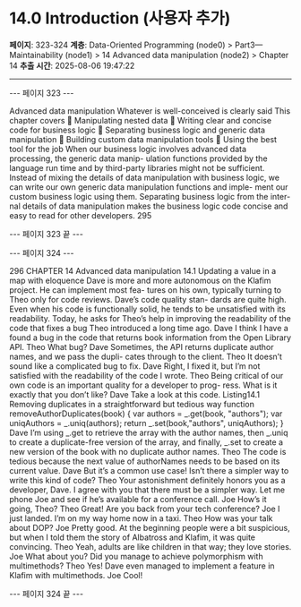 # 14.0 Introduction (사용자 추가)

**페이지**: 323-324
**계층**: Data-Oriented Programming (node0) > Part3—Maintainability (node1) > 14 Advanced data manipulation (node2) > Chapter 14
**추출 시간**: 2025-08-06 19:47:22

---


--- 페이지 323 ---

Advanced data
manipulation
Whatever is well-conceived
is clearly said
This chapter covers
 Manipulating nested data
 Writing clear and concise code for business
logic
 Separating business logic and generic data
manipulation
 Building custom data manipulation tools
 Using the best tool for the job
When our business logic involves advanced data processing, the generic data manip-
ulation functions provided by the language run time and by third-party libraries
might not be sufficient. Instead of mixing the details of data manipulation with
business logic, we can write our own generic data manipulation functions and imple-
ment our custom business logic using them. Separating business logic from the inter-
nal details of data manipulation makes the business logic code concise and easy to
read for other developers.
295

--- 페이지 323 끝 ---


--- 페이지 324 ---

296 CHAPTER 14 Advanced data manipulation
14.1 Updating a value in a map with eloquence
Dave is more and more autonomous on the Klafim project. He can implement most fea-
tures on his own, typically turning to Theo only for code reviews. Dave’s code quality stan-
dards are quite high. Even when his code is functionally solid, he tends to be unsatisfied
with its readability. Today, he asks for Theo’s help in improving the readability of the code
that fixes a bug Theo introduced a long time ago.
Dave I think I have a found a bug in the code that returns book information from
the Open Library API.
Theo What bug?
Dave Sometimes, the API returns duplicate author names, and we pass the dupli-
cates through to the client.
Theo It doesn’t sound like a complicated bug to fix.
Dave Right, I fixed it, but I’m not satisfied with the readability of the code I wrote.
Theo Being critical of our own code is an important quality for a developer to prog-
ress. What is it exactly that you don’t like?
Dave Take a look at this code.
Listing14.1 Removing duplicates in a straightforward but tedious way
function removeAuthorDuplicates(book) {
var authors = _.get(book, "authors");
var uniqAuthors = _.uniq(authors);
return _.set(book,"authors", uniqAuthors);
}
Dave I’m using _.get to retrieve the array with the author names, then _.uniq to
create a duplicate-free version of the array, and finally, _.set to create a new
version of the book with no duplicate author names.
Theo The code is tedious because the next value of authorNames needs to be based
on its current value.
Dave But it’s a common use case! Isn’t there a simpler way to write this kind of code?
Theo Your astonishment definitely honors you as a developer, Dave. I agree with you
that there must be a simpler way. Let me phone Joe and see if he’s available for
a conference call.
Joe How’s it going, Theo?
Theo Great! Are you back from your tech conference?
Joe I just landed. I’m on my way home now in a taxi.
Theo How was your talk about DOP?
Joe Pretty good. At the beginning people were a bit suspicious, but when I told
them the story of Albatross and Klafim, it was quite convincing.
Theo Yeah, adults are like children in that way; they love stories.
Joe What about you? Did you manage to achieve polymorphism with multimethods?
Theo Yes! Dave even managed to implement a feature in Klafim with multimethods.
Joe Cool!

--- 페이지 324 끝 ---
